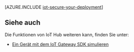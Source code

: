 <properties
 pageTitle="Sichere Ihre Bereitstellung IoT | Microsoft Azure"
 description="In diesem Artikel ausführlich erläutert, wie Ihre Bereitstellung IoT zu sichern"
 services="iot-hub"
 documentationCenter=""
 authors="YuriDio"
 manager="timlt"
 editor=""/>

<tags
 ms.service="iot-hub"
 ms.devlang="na"
 ms.topic="article"
 ms.tgt_pltfrm="na"
 ms.workload="na"
 ms.date="10/17/2016"
 ms.author="yurid"/>

[AZURE.INCLUDE [iot-secure-your-deployment](../../includes/iot-secure-your-deployment.md)]

## <a name="see-also"></a>Siehe auch

Die Funktionen von IoT Hub weiteren kann, finden Sie unter:

- [Ein Gerät mit dem IoT Gateway SDK simulieren][lnk-gateway]

[lnk-gateway]: iot-hub-linux-gateway-sdk-simulated-device.md